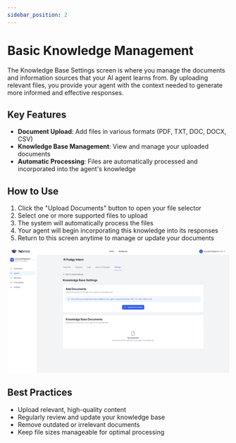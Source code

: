 ```yaml
---
sidebar_position: 2
---
```

# Basic Knowledge Management

The Knowledge Base Settings screen is where you manage the documents and information sources that your AI agent learns from. By uploading relevant files, you provide your agent with the context needed to generate more informed and effective responses.

## Key Features

- **Document Upload**: Add files in various formats (PDF, TXT, DOC, DOCX, CSV)
- **Knowledge Base Management**: View and manage your uploaded documents
- **Automatic Processing**: Files are automatically processed and incorporated into the agent's knowledge

## How to Use

1. Click the "Upload Documents" button to open your file selector
2. Select one or more supported files to upload
3. The system will automatically process the files
4. Your agent will begin incorporating this knowledge into its responses
5. Return to this screen anytime to manage or update your documents

![Knowledge Management Interface](./img/knowledge-management.png)

## Best Practices

- Upload relevant, high-quality content
- Regularly review and update your knowledge base
- Remove outdated or irrelevant documents
- Keep file sizes manageable for optimal processing

